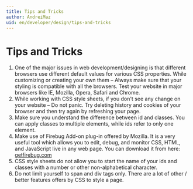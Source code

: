 ```yaml
---
title: Tips and Tricks
author: AndreiMaz
uid: en/developer/design/tips-and-tricks
---
```

# Tips and Tricks

1. One of the major issues in web development/designing is that different browsers use different default values for various CSS properties. While customizing or creating your own them – Always make sure that your styling is compatible with all the browsers. Test your website in major browsers like IE, Mozilla, Opera, Safari and Chrome.
1. While working with CSS style sheets, if you don't see any change on your website – Do not panic. Try deleting history and cookies of your browser and then try again by refreshing your page.
1. Make sure you understand the difference between id and classes. You can apply classes to multiple elements, while ids refer to only one element.
1. Make use of Firebug Add-on plug-in offered by Mozilla. It is a very useful tool which allows you to edit, debug, and monitor CSS, HTML, and JavaScript live in any web page. You can download it from here: [getfirebug.com](http://getfirebug.com/)
1. CSS style sheets do not allow you to start the name of your ids and classes with a number or other non-alphabetical character.
1. Do not limit yourself to span and div tags only. There are a lot of other / better features offers by CSS to style a page.
